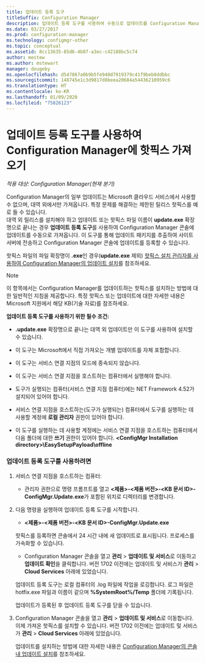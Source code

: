 ```yaml
---
title: 업데이트 등록 도구
titleSuffix: Configuration Manager
description: 업데이트 등록 도구를 사용하여 수동으로 업데이트를 Configuration Manager 콘솔로 가져오는 시기 및 방법을 알아봅니다.
ms.date: 03/27/2017
ms.prod: configuration-manager
ms.technology: configmgr-other
ms.topic: conceptual
ms.assetid: 8cc13635-85d6-4b07-a3ec-c42188bc5c74
author: mestew
ms.author: mstewart
manager: dougeby
ms.openlocfilehash: d547867a0b9b5fe940d7919379c41f9beb8ddbbc
ms.sourcegitcommit: 148745e1c3d9817d8beea20684a54436210959c6
ms.translationtype: HT
ms.contentlocale: ko-KR
ms.lasthandoff: 01/09/2020
ms.locfileid: "75826123"
---
```

# <a name="use-the-update-registration-tool-to-import-hotfixes-to-configuration-manager"></a>업데이트 등록 도구를 사용하여 Configuration Manager에 핫픽스 가져오기

*적용 대상: Configuration Manager(현재 분기)*

Configuration Manager의 일부 업데이트는 Microsoft 클라우드 서비스에서 사용할 수 없으며, 대역 외에서만 가져옵니다. 특정 문제를 해결하는 제한된 릴리스 핫픽스를 예로 들 수 있습니다.   
대역 외 릴리스를 설치해야 하고 업데이트 또는 핫픽스 파일 이름이 **update.exe** 확장명으로 끝나는 경우 **업데이트 등록 도구**를 사용하여 Configuration Manager 콘솔에 업데이트를 수동으로 가져옵니다. 이 도구를 통해 업데이트 패키지를 추출하여 사이트 서버에 전송하고 Configuration Manager 콘솔에 업데이트를 등록할 수 있습니다.  

 핫픽스 파일의 파일 확장명이 **.exe**인 경우(**update.exe** 제외) [핫픽스 설치 관리자를 사용하여 Configuration Manager의 업데이트 설치](../../../core/servers/manage/use-the-hotfix-installer-to-install-updates.md)를 참조하세요.  

> [!NOTE]  
>  이 항목에서는 Configuration Manager를 업데이트하는 핫픽스를 설치하는 방법에 대한 일반적인 지침을 제공합니다. 특정 핫픽스 또는 업데이트에 대한 자세한 내용은 Microsoft 지원에서 해당 KB(기술 자료)를 참조하세요.  

 **업데이트 등록 도구를 사용하기 위한 필수 조건:**  

-   **.update.exe** 확장명으로 끝나는 대역 외 업데이트만 이 도구를 사용하여 설치할 수 있습니다.  

-   이 도구는 Microsoft에서 직접 가져오는 개별 업데이트를 자체 포함합니다.  

-   이 도구는 서비스 연결 지점의 모드에 종속되지 않습니다.  

-   이 도구는 서비스 연결 지점을 호스트하는 컴퓨터에서 실행해야 합니다.  

-   도구가 실행되는 컴퓨터(서비스 연결 지점 컴퓨터)에는 NET Framework 4.52가 설치되어 있어야 합니다.  

-   서비스 연결 지점을 호스트하는(도구가 실행되는) 컴퓨터에서 도구를 실행하는 데 사용할 계정에 **로컬 관리자** 권한이 있어야 합니다.  

-   이 도구를 실행하는 데 사용할 계정에는 서비스 연결 지점을 호스트하는 컴퓨터에서 다음 폴더에 대한 **쓰기** 권한이 있어야 합니다.  **&lt;ConfigMgr Installation directory\>\EasySetupPayload\offline**  

### <a name="to-use-the-update-registration-tool"></a>업데이트 등록 도구를 사용하려면  

1. 서비스 연결 지점을 호스트하는 컴퓨터:  

   -   관리자 권한으로 명령 프롬프트를 열고 **&lt;제품\>-&lt;제품 버전\>-&lt;KB 문서 ID\>-ConfigMgr.Update.exe**가 포함된 위치로 디렉터리를 변경합니다.  

2. 다음 명령을 실행하여 업데이트 등록 도구를 시작합니다.  

   -   **&lt;제품\>-&lt;제품 버전\>-&lt;KB 문서 ID\>-ConfigMgr.Update.exe**  

   핫픽스를 등록하면 콘솔에서 24 시간 내에 새 업데이트로 표시됩니다.  프로세스를 가속화할 수 있습니다.

   - Configuration Manager 콘솔을 열고 **관리** > **업데이트 및 서비스**로 이동하고 **업데이트 확인**을 클릭합니다. 버전 1702 이전에는 업데이트 및 서비스가 **관리** > **Cloud Services** 아래에 있었습니다. 

   업데이트 등록 도구는 로컬 컴퓨터의 .log 파일에 작업을 로깅합니다. 로그 파일은 hotfix.exe 파일과 이름이 같으며 **%SystemRoot%/Temp** 폴더에 기록됩니다.  

    업데이트가 등록된 후 업데이트 등록 도구를 닫을 수 있습니다.  

3. Configuration Manager 콘솔을 열고 **관리** > **업데이트 및 서비스**로 이동합니다. 이제 가져온 핫픽스를 설치할 수 있습니다. 버전 1702 이전에는 업데이트 및 서비스가 **관리** > **Cloud Services** 아래에 있었습니다.

   업데이트를 설치하는 방법에 대한 자세한 내용은 [Configuration Manager의 콘솔 내 업데이트 설치](../../../core/servers/manage/install-in-console-updates.md)를 참조하세요.  
